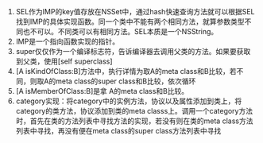 1. SEL作为IMP的key值存放在NSSet中，通过hash快速查询方法就可以根据SEL找到IMP的具体实现函数。同一个类中不能有两个相同方法，就算参数类型不同也不可以。不同类可以有相同方法。SEL本质是一个NSString。
2. IMP是一个指向函数实现的指针。
3. super仅仅作为一个编译标志符，告诉编译器去调用父类的方法。如果要获取到父类，使用\[self superclass\]
4. \[A isKindOfClass:B\]方法中，执行详情为取A的meta class和B比较，若不同，则取A的meta class的super class和B比较，依次循环
5. \[A isMemberOfClass:B\]是拿 A的meta class和B比较。
6. category实现：将category中的实例方法，协议以及属性添加到类上，将category的类方法，协议添加到类的meta classs上。调用一个category方法时，首先在类的方法列表中寻找方法的实现，若没有则在类的meta  class方法列表中寻找，再没有便在meta class的super class方法列表中寻找



